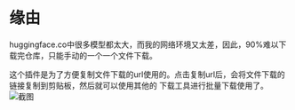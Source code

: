 # 缘由
huggingface.co中很多模型都太大，而我的网络环境又太差，因此，90%难以下载完仓库，只能手动的一个一个文件下载。

这个插件是为了方便复制文件下载的url使用的。点击复制url后，会将文件下载的链接复制到剪贴板，然后就可以使用其他的
下载工具进行批量下载使用了。
![截图](https://github.com/zeze0556/get_huggingface_file_url/blob/main/img/screen.png)
